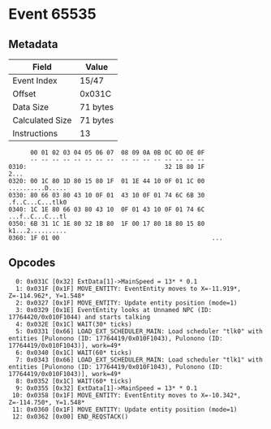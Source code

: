 # Event 65535

## Metadata

| Field           | Value    |
|-----------------|----------|
| Event Index     | 15/47    |
| Offset          | 0x031C   |
| Data Size       | 71 bytes |
| Calculated Size | 71 bytes |
| Instructions    | 13       |

```
      00 01 02 03 04 05 06 07  08 09 0A 0B 0C 0D 0E 0F
      -- -- -- -- -- -- -- --  -- -- -- -- -- -- -- --
0310:                                      32 1B 80 1F              2...
0320: 00 1C 80 1D 80 15 80 1F  01 1E 44 10 0F 01 1C 00  ..........D.....
0330: 80 66 03 80 43 10 0F 01  43 10 0F 01 74 6C 6B 30  .f..C...C...tlk0
0340: 1C 1E 80 66 03 80 43 10  0F 01 43 10 0F 01 74 6C  ...f..C...C...tl
0350: 6B 31 1C 1E 80 32 1B 80  1F 00 17 80 18 80 15 80  k1...2..........
0360: 1F 01 00                                          ...             
```

## Opcodes

```
  0: 0x031C [0x32] ExtData[1]->MainSpeed = 13* * 0.1
  1: 0x031F [0x1F] MOVE_ENTITY: EventEntity moves to X=-11.919*, Z=-114.962*, Y=1.548*
  2: 0x0327 [0x1F] MOVE_ENTITY: Update entity position (mode=1)
  3: 0x0329 [0x1E] EventEntity looks at Unnamed NPC (ID: 17764420/0x010F1044) and starts talking
  4: 0x032E [0x1C] WAIT(30* ticks)
  5: 0x0331 [0x66] LOAD_EXT_SCHEDULER_MAIN: Load scheduler "tlk0" with entities [Pulonono (ID: 17764419/0x010F1043), Pulonono (ID: 17764419/0x010F1043)], work=49*
  6: 0x0340 [0x1C] WAIT(60* ticks)
  7: 0x0343 [0x66] LOAD_EXT_SCHEDULER_MAIN: Load scheduler "tlk1" with entities [Pulonono (ID: 17764419/0x010F1043), Pulonono (ID: 17764419/0x010F1043)], work=49*
  8: 0x0352 [0x1C] WAIT(60* ticks)
  9: 0x0355 [0x32] ExtData[1]->MainSpeed = 13* * 0.1
 10: 0x0358 [0x1F] MOVE_ENTITY: EventEntity moves to X=-10.342*, Z=-114.750*, Y=1.548*
 11: 0x0360 [0x1F] MOVE_ENTITY: Update entity position (mode=1)
 12: 0x0362 [0x00] END_REQSTACK()
```
